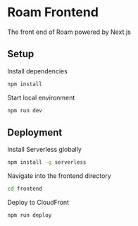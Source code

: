 # Roam Frontend

The front end of Roam powered by Next.js

## Setup

Install dependencies 

```bash
npm install
```

Start local environment

```bash
npm run dev
```

## Deployment

Install Serverless globally

```bash
npm install -g serverless
```

Navigate into the frontend directory

```bash
cd frontend
```

Deploy to CloudFront

```bash
npm run deploy
```